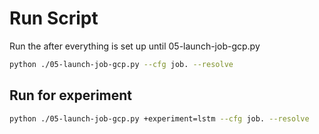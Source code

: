 # Run Script
Run the after everything is set up until 05-launch-job-gcp.py
```bash
python ./05-launch-job-gcp.py --cfg job. --resolve
```

## Run for experiment
```bash
python ./05-launch-job-gcp.py +experiment=lstm --cfg job. --resolve
```